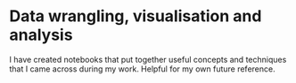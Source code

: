 # Data wrangling, visualisation and analysis

I have created notebooks that put together useful concepts and techniques that I came across during my work. Helpful for my own future reference.
